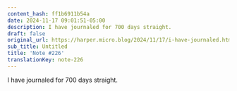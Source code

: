 ```yaml
---
content_hash: ff1b6911b54a
date: 2024-11-17 09:01:51-05:00
description: I have journaled for 700 days straight.
draft: false
original_url: https://harper.micro.blog/2024/11/17/i-have-journaled.html
sub_title: Untitled
title: 'Note #226'
translationKey: note-226
---
```


I have journaled for 700 days straight.